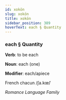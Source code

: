 ```yaml
---
id: xokön
slug: xokön
title: xokön
sidebar_position: 389
hoverText: each § Quantity
---
```


### each § Quantity

**Verb**: to be each

**Noun**: each (one)

**Modifier**: each/apiece

French chacun /ʃa.kœ̃/

*Romance Language Family*
